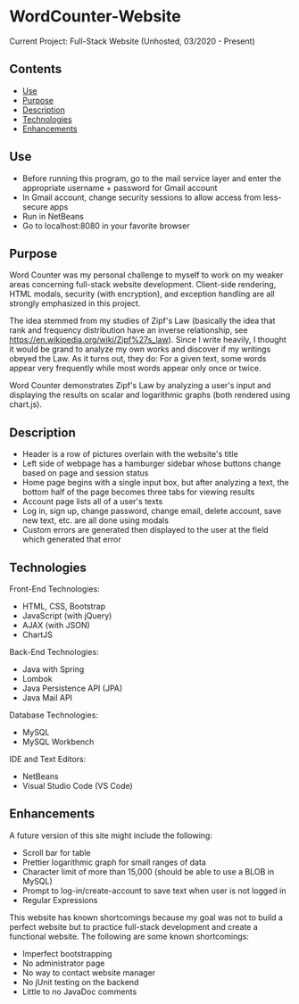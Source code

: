 # WordCounter-Website
Current Project: Full-Stack Website (Unhosted, 03/2020 - Present)

## Contents
  * [Use](#Use)
  * [Purpose](#Purpose)
  * [Description](#Description)
  * [Technologies](#Technologies)
  * [Enhancements](#Enhancements)

## Use
  * Before running this program, go to the mail service layer and enter the appropriate username + password for Gmail account
  * In Gmail account, change security sessions to allow access from less-secure apps
  * Run in NetBeans
  * Go to localhost:8080 in your favorite browser

## Purpose  
Word Counter was my personal challenge to myself to work on my weaker areas concerning full-stack website development.
Client-side rendering, HTML modals, security (with encryption), and exception handling are all strongly emphasized in this project.

The idea stemmed from my studies of Zipf's Law (basically the idea that rank and frequency distribution have an inverse relationship, see https://en.wikipedia.org/wiki/Zipf%27s_law).
Since I write heavily, I thought it would be grand to analyze my own works and discover if my writings obeyed the Law. As it turns out, they do: For a given text, some words appear very frequently while most words appear only once or twice.

Word Counter demonstrates Zipf's Law by analyzing a user's input and displaying the results on scalar and logarithmic graphs (both rendered using chart.js).

## Description
 * Header is a row of pictures overlain with the website's title
 * Left side of webpage has a hamburger sidebar whose buttons change based on page and session status
 * Home page begins with a single input box, but after analyzing a text, the bottom half of the page becomes three tabs for viewing results
 * Account page lists all of a user's texts
 * Log in, sign up, change password, change email, delete account, save new text, etc. are all done using modals
 * Custom errors are generated then displayed to the user at the field which generated that error

## Technologies
Front-End Technologies:
  * HTML, CSS, Bootstrap
  * JavaScript (with jQuery)
  * AJAX (with JSON)
  * ChartJS

Back-End Technologies:
  * Java with Spring
  * Lombok
  * Java Persistence API (JPA)
  * Java Mail API

Database Technologies:
  * MySQL
  * MySQL Workbench

IDE and Text Editors:
  * NetBeans
  * Visual Studio Code (VS Code)
  
 ## Enhancements
 A future version of this site might include the following:
  * Scroll bar for table
  * Prettier logarithmic graph for small ranges of data
  * Character limit of more than 15,000 (should be able to use a BLOB in MySQL)
  * Prompt to log-in/create-account to save text when user is not logged in
  * Regular Expressions
 
 This website has known shortcomings because my goal was not to build a perfect website but to practice full-stack development and create a functional website.
 The following are some known shortcomings:
  * Imperfect bootstrapping
  * No administrator page
  * No way to contact website manager
  * No jUnit testing on the backend
  * Little to no JavaDoc comments
